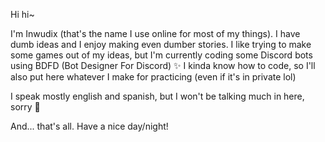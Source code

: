 Hi hi~

I'm Inwudix (that's the name I use online for most of my things). I have dumb ideas and I enjoy making even dumber stories. I like trying to make some games out of my ideas, but I'm currently coding some Discord bots using BDFD (Bot Designer For Discord) ✨
I kinda know how to code, so I'll also put here whatever I make for practicing (even if it's in private lol) 

I speak mostly english and spanish, but I won't be talking much in here, sorry 🙂

And... that's all. Have a nice day/night!
<!---
Hallo, unknown pals from the Internet, I'm Inwydix (not my real name, just my online alias, ty) 

I guess this is for me to talk about myself, so... I like to code, even tho I don't do it as much as I should or I would like. I'll use this as an excuse to do it more often and try to get better at it. I'll just try to share what I do in here, even if it ain't public, so I have some kind of "motivation" to do it regularly and get back some nice habits of mine, I hope you don't mind >.<

I'm currently learning... how to make multiplatform apps, I guess. Tho, I must say I kinda jump from what I should be doing to just things I want to do, so that might not be exactly what I'll do in here, but I'll try not to go too off-topic :no_mouth:

Tbh, I don't really think I'm prepared to collaborate on anything with anyone, but I could try, I guess, but only if you really want me to :worried:

On how you can reach me, I don't really like to talk to random people so I didn't really think about it yet... I guess I should... I'll update this once I've decided it :shrug:

BEFORE I FORGET, Spanish is my mother language so I might commit the mistakes while writting in English even tho I think I speak it fairly well. I can also understand and speak other languages, but I'm not as fluent or I don't consider them to be worldwide enough to be mentioned, so I will skip them and leave it just in English and Spanish. I'll probably redo this all later, right now I was just exploring around after doing some tests with the repositories, so don't mind me, I'm just writting the first things that come into my head while following the template example ._.

I guess that's all... if you are reading this by any chance, have a nice day/night :white_heart:


- 👋 Hi, I’m @Iwydix
- 👀 I’m interested in ...
- 🌱 I’m currently learning ...
- 💞️ I’m looking to collaborate on ...
- 📫 How to reach me ...


Iwydix/Iwydix is a ✨ special ✨ repository because its `README.md` (this file) appears on your GitHub profile.
You can click the Preview link to take a look at your changes.
--->
